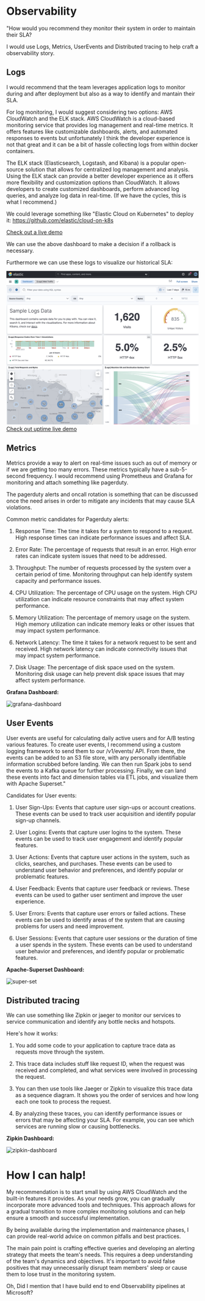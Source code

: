 # Observability 

"How would you recommend they monitor their system in order to maintain their SLA?

I would use Logs, Metrics, UserEvents and Distributed tracing to help craft a observability story. 

## Logs

I would recommend that the team leverages application logs to monitor during and after deployment but also as a way to identify and mantain their SLA. 

For log monitoring, I would suggest considering two options: AWS CloudWatch and the ELK stack. AWS CloudWatch is a cloud-based monitoring service that provides log management and real-time metrics. It offers features like customizable dashboards, alerts, and automated responses to events but unfortunately I think the developer experience is not that great and it can be a bit of hassle collecting logs from within docker containers.

The ELK stack (Elasticsearch, Logstash, and Kibana) is a popular open-source solution that allows for centralized log management and analysis. Using the ELK stack can provide a better developer experience as it offers more flexibility and customization options than CloudWatch. It allows developers to create customized dashboards, perform advanced log queries, and analyze log data in real-time. (If we have the cycles, this is what I recommend.)

We could leverage something like "Elastic Cloud on Kubernetes" to deploy it: https://github.com/elastic/cloud-on-k8s 




[Check out a live demo](https://demo.elastic.co/app/dashboards#/view/edf84fe0-e1a0-11e7-b6d5-4dc382ef7f5b?_g=(filters:!()))

We can use the above dashboard to make a decision if a rollback is necessary. 

Furthermore we can use these logs to visualize our historical SLA:

![kibana-sample](../images/kibana-sample.png)
[Check out uptime live demo](https://demo.elastic.co/app/uptime)




## Metrics

Metrics provide a way to alert on real-time issues such as out of memory or if we are getting too many errors. These metrics typically have a sub-5-second frequency. I would recommend using Prometheus and Grafana for monitoring and attach something like pagerduty. 

The pagerduty alerts and oncall rotation is something that can be discussed once the need arises in order to mitigate any incidents that may cause SLA violations.

Common metric candidates for Pagerduty alerts:

1.  Response Time: The time it takes for a system to respond to a request. High response times can indicate performance issues and affect SLA.
    
2.  Error Rate: The percentage of requests that result in an error. High error rates can indicate system issues that need to be addressed.
    
3.  Throughput: The number of requests processed by the system over a certain period of time. Monitoring throughput can help identify system capacity and performance issues.
    
4.  CPU Utilization: The percentage of CPU usage on the system. High CPU utilization can indicate resource constraints that may affect system performance.
    
5.  Memory Utilization: The percentage of memory usage on the system. High memory utilization can indicate memory leaks or other issues that may impact system performance.
    
6.  Network Latency: The time it takes for a network request to be sent and received. High network latency can indicate connectivity issues that may impact system performance.
    
7.  Disk Usage: The percentage of disk space used on the system. Monitoring disk usage can help prevent disk space issues that may affect system performance.


**Grafana Dashboard:**

![grafana-dashboard](https://external-preview.redd.it/hAQVFh64r4v8DzkZmSqmFXpxOSHGwhl8YqiVCpf_KyQ.jpg?auto=webp&s=5c11c9a9b3b3fc2770ac1ce653c5802fe9f86239)


## User Events

User events are useful for calculating daily active users and for A/B testing various features. To create user events, I recommend using a custom logging framework to send them to our /v1/events/ API. From there, the events can be added to an S3 file store, with any personally identifiable information scrubbed before landing. We can then run Spark jobs to send the events to a Kafka queue for further processing. Finally, we can land these events into fact and dimension tables via ETL jobs, and visualize them with Apache Superset."

Candidates for User events:

1.  User Sign-Ups: Events that capture user sign-ups or account creations. These events can be used to track user acquisition and identify popular sign-up channels.
    
2.  User Logins: Events that capture user logins to the system. These events can be used to track user engagement and identify popular features.
    
3.  User Actions: Events that capture user actions in the system, such as clicks, searches, and purchases. These events can be used to understand user behavior and preferences, and identify popular or problematic features.
    
4.  User Feedback: Events that capture user feedback or reviews. These events can be used to gather user sentiment and improve the user experience.
    
5.  User Errors: Events that capture user errors or failed actions. These events can be used to identify areas of the system that are causing problems for users and need improvement.
    
6.  User Sessions: Events that capture user sessions or the duration of time a user spends in the system. These events can be used to understand user behavior and preferences, and identify popular or problematic features.

**Apache-Superset Dashboard:**

![super-set](https://lh5.googleusercontent.com/8i_FJx-N6n68_oOzX-W7-rScrNfLYdVP6FfhWVxDNmdVBypkVz68BDas8PJymEKEh21UEsJ2MjKiNm4-GPtw63SHryW0zKcnJOmlv-PNjqtDt-KwXUNULzmSO9YrpMHCfdmk8_rD)

## Distributed tracing 

We can use something like Zipkin or jaeger to  monitor our services to service communication and identify any bottle necks and hotspots. 


Here's how it works:

1.  You add some code to your application to capture trace data as requests move through the system.
    
2.  This trace data includes stuff like request ID, when the request was received and completed, and what services were involved in processing the request.
    
3.  You can then use tools like Jaeger or Zipkin to visualize this trace data as a sequence diagram. It shows you the order of services and how long each one took to process the request.
    
4.  By analyzing these traces, you can identify performance issues or errors that may be affecting your SLA. For example, you can see which services are running slow or causing bottlenecks.


**Zipkin Dashboard:**

![zipkin-dashboard](https://www.instana.com/media/zipkin-trace-in-instana-ui-enriched-with-infrastructure-and-dependency-information.png)


# How I can halp! 

My recommendation is to start small by using AWS CloudWatch and the built-in features it provides. As your needs grow, you can gradually incorporate more advanced tools and techniques. This approach allows for a gradual transition to more complex monitoring solutions and can help ensure a smooth and successful implementation.

By being available during the implementation and maintenance phases, I can provide real-world advice on common pitfalls and best practices.

The main pain point is crafting effective queries and developing an alerting strategy that meets the team's needs. This requires a deep understanding of the team's dynamics and objectives. It's important to avoid false positives that may unnecessarily disrupt team members' sleep or cause them to lose trust in the monitoring system.

Oh, Did I mention that I have build end to end Observability pipelines at Microsoft? 